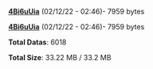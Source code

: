 [**4Bi6uUia**](/data/4Bi6uUia.txt) (02/12/22 - 02:46)- 7959 bytes

[**4Bi6uUia**](/data/4Bi6uUia.txt) (02/12/22 - 02:46)- 7959 bytes

**Total Datas**: 6018

**Total Size**: 33.22 MB / 33.2 MB
